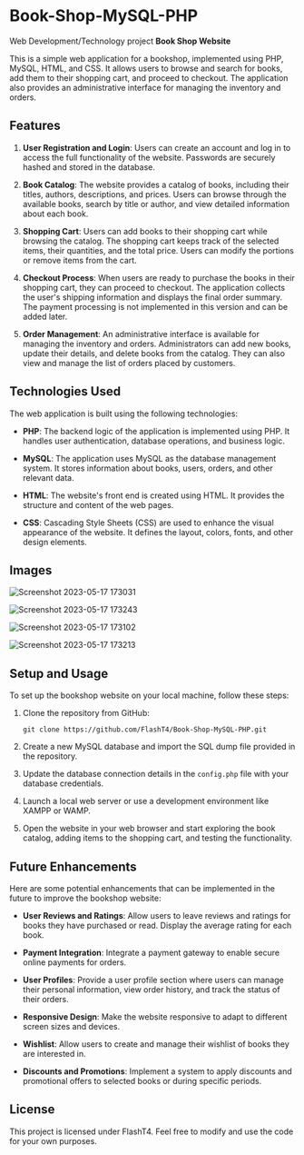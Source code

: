 # Book-Shop-MySQL-PHP
Web Development/Technology project 
**Book Shop Website**

This is a simple web application for a bookshop, implemented using PHP, MySQL, HTML, and CSS. It allows users to browse and search for books, add them to their shopping cart, and proceed to checkout. The application also provides an administrative interface for managing the inventory and orders.

## Features

1. **User Registration and Login**: Users can create an account and log in to access the full functionality of the website. Passwords are securely hashed and stored in the database.

2. **Book Catalog**: The website provides a catalog of books, including their titles, authors, descriptions, and prices. Users can browse through the available books, search by title or author, and view detailed information about each book.

3. **Shopping Cart**: Users can add books to their shopping cart while browsing the catalog. The shopping cart keeps track of the selected items, their quantities, and the total price. Users can modify the portions or remove items from the cart.

4. **Checkout Process**: When users are ready to purchase the books in their shopping cart, they can proceed to checkout. The application collects the user's shipping information and displays the final order summary. The payment processing is not implemented in this version and can be added later.

5. **Order Management**: An administrative interface is available for managing the inventory and orders. Administrators can add new books, update their details, and delete books from the catalog. They can also view and manage the list of orders placed by customers.

## Technologies Used

The web application is built using the following technologies:

- **PHP**: The backend logic of the application is implemented using PHP. It handles user authentication, database operations, and business logic.

- **MySQL**: The application uses MySQL as the database management system. It stores information about books, users, orders, and other relevant data.

- **HTML**: The website's front end is created using HTML. It provides the structure and content of the web pages.

- **CSS**: Cascading Style Sheets (CSS) are used to enhance the visual appearance of the website. It defines the layout, colors, fonts, and other design elements.

## Images

![Screenshot 2023-05-17 173031](https://github.com/FlashT4/Book-Shop-MySQL-PHP/assets/70928572/979f0dda-f3ab-4038-88aa-38ca3d7cdc1d)

![Screenshot 2023-05-17 173243](https://github.com/FlashT4/Book-Shop-MySQL-PHP/assets/70928572/59fe85b5-df06-4c20-b2f2-81d45204e77e)

![Screenshot 2023-05-17 173102](https://github.com/FlashT4/Book-Shop-MySQL-PHP/assets/70928572/c7117126-8d9b-4e07-a1b8-9fad96dcfb95)

![Screenshot 2023-05-17 173213](https://github.com/FlashT4/Book-Shop-MySQL-PHP/assets/70928572/b2195fea-be09-444e-8e0b-444b8e06e89e)

## Setup and Usage

To set up the bookshop website on your local machine, follow these steps:

1. Clone the repository from GitHub:

   ```
   git clone https://github.com/FlashT4/Book-Shop-MySQL-PHP.git
   ```

2. Create a new MySQL database and import the SQL dump file provided in the repository.

3. Update the database connection details in the `config.php` file with your database credentials.

4. Launch a local web server or use a development environment like XAMPP or WAMP.

5. Open the website in your web browser and start exploring the book catalog, adding items to the shopping cart, and testing the functionality.

## Future Enhancements

Here are some potential enhancements that can be implemented in the future to improve the bookshop website:

- **User Reviews and Ratings**: Allow users to leave reviews and ratings for books they have purchased or read. Display the average rating for each book.

- **Payment Integration**: Integrate a payment gateway to enable secure online payments for orders.

- **User Profiles**: Provide a user profile section where users can manage their personal information, view order history, and track the status of their orders.

- **Responsive Design**: Make the website responsive to adapt to different screen sizes and devices.

- **Wishlist**: Allow users to create and manage their wishlist of books they are interested in.

- **Discounts and Promotions**: Implement a system to apply discounts and promotional offers to selected books or during specific periods.

## License

This project is licensed under FlashT4. Feel free to modify and use the code for your own purposes.
